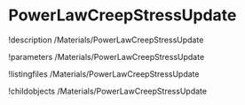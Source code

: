 <!-- MOOSE Documentation Stub: Remove this when content is added. -->

# PowerLawCreepStressUpdate
!description /Materials/PowerLawCreepStressUpdate

!parameters /Materials/PowerLawCreepStressUpdate

!listingfiles /Materials/PowerLawCreepStressUpdate

!childobjects /Materials/PowerLawCreepStressUpdate
